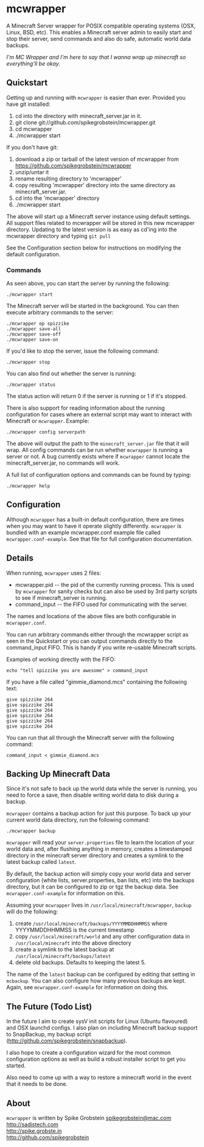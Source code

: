 # mcwrapper

A Minecraft Server wrapper for POSIX compatible operating systems (OSX, Linux, BSD, etc). This enables a Minecraft server admin to easily start and stop their server, send commands and also do safe, automatic world data backups.

*I'm MC Wrapper and I'm here to say that I wanna wrap up minecraft so everything'll be okay.*

## Quickstart

Getting up and running with `mcwrapper` is easier than ever. Provided you have git installed:

 1. cd into the directory with minecraft_server.jar in it.
 2. git clone git://github.com/spikegrobstein/mcwrapper.git
 3. cd mcwrapper
 4. ./mcwrapper start
 
If you don't have git:

 1. download a zip or tarball of the latest version of mcwrapper from https://github.com/spikegrobstein/mcwrapper
 2. unzip/untar it
 3. rename resulting directory to 'mcwrapper'
 4. copy resulting 'mcwrapper' directory into the same directory as minecraft_server.jar.
 5. cd into the 'mcwrapper' directory
 6. ./mcwrapper start
 
The above will start up a Minecraft server instance using default settings. All support files related to mcwrapper will be stored in this new mcwrapper directory. Updating to the latest version is as easy as cd'ing into the mcwrapper directory and typing `git pull`

See the Configuration section below for instructions on modifying the default configuration.

### Commands

As seen above, you can start the server by running the following:

    ./mcwrapper start
    
The Minecraft server will be started in the background. You can then execute arbitrary commands to the server:

    ./mcwrapper op spizzike
    ./mcwrapper save-all
    ./mcwrapper save-off
    ./mcwrapper save-on

If you'd like to stop the server, issue the following command:

    ./mcwrapper stop
    
You can also find out whether the server is running:

    ./mcwrapper status
    
The status action will return 0 if the server is running or 1 if it's stopped.

There is also support for reading information about the running configuration for cases where an external script may want to interact with Minecraft or `mcwrapper`. Example:

    ./mcwrapper config serverpath
    
The above will output the path to the `minecraft_server.jar` file that it will wrap. All config commands can be run whether `mcwrapper` is running a server or not. A bug currently exists where if `mcwrapper` cannot locate the minecraft_server.jar, no commands will work.

A full list of configuration options and commands can be found by typing:

    ./mcwrapper help    
    
## Configuration

Although `mcwrapper` has a built-in default configuration, there are times when you may want to have it operate slightly differently. `mcwrapper` is bundled with an example mcwrapper.conf example file called `mcwrapper.conf-example`. See that file for full configuration documentation.

## Details

When running, `mcwrapper` uses 2 files:

 * mcwrapper.pid -- the pid of the currently running process. This is used by `mcwrapper` for sanity checks but can also be used by 3rd party scripts to see if minecraft_server is running.
 * command_input -- the FIFO used for communicating with the server.
 
The names and locations of the above files are both configurable in `mcwrapper.conf`.

You can run arbitrary commands either through the mcwrapper script as seen in the Quickstart or you can output commands directly to the command_input FIFO. This is handy if you write re-usable Minecraft scripts.

Examples of working directly with the FIFO:

    echo "tell spizzike you are awesome" > command_input

If you have a file called "gimmie_diamond.mcs" containing the following text:

    give spizzike 264
    give spizzike 264
    give spizzike 264
    give spizzike 264
    give spizzike 264
    give spizzike 264

You can run that all through the Minecraft server with the following command:

    command_input < gimmie_diamond.mcs

## Backing Up Minecraft Data

Since it's not safe to back up the world data while the server is running, you need to force a save, then disable writing world data to disk during a backup.

`mcwrapper` contains a backup action for just this purpose. To back up your current world data directory, run the following command:

    ./mcwrapper backup
    
`mcwrapper` will read your `server.properties` file to learn the location of your world data and, after flushing anything in memory, creates a timestamped directory in the minecraft server directory and creates a symlink to the latest backup called `latest`.

By default, the backup action will simply copy your world data and server configuration (white lists, server.properties, ban lists, etc) into the backups directory, but it can be configured to zip or tgz the backup data. See `mcwrapper.conf-example` for information on this.

Assuming your `mcwrapper` lives in `/usr/local/minecraft/mcwrapper`, `backup` will do the following:

 1. create `/usr/local/minecraft/backups/YYYYMMDDHHMMSS` where YYYYMMDDHHMMSS is the current timestamp
 2. copy `/usr/local/minecraft/world` and any other configuration data in `/usr/local/minecraft` into the above directory
 3. create a symlink to the latest backup at `/usr/local/minecraft/backups/latest`
 4. delete old backups. Defaults to keeping the latest 5.
 
The name of the `latest` backup can be configured by editing that setting in `mcbackup`. You can also configure how many previous backups are kept. Again, see `mcwrapper.conf-example` for information on doing this.
    
## The Future (Todo List)

In the future I aim to create sysV init scripts for Linux (Ubuntu flavoured) and OSX launchd configs. I also plan on including Minecraft backup support to SnapBackup, my backup script (http://github.com/spikegrobstein/snapbackup).

I also hope to create a configuration wizard for the most common configuration options as well as build a robust installer script to get you started.

Also need to come up with a way to restore a minecraft world in the event that it needs to be done.

## About

`mcwrapper` is written by Spike Grobstein <spikegrobstein@mac.com>    
http://sadistech.com    
http://spike.grobste.in    
http://github.com/spikegrobstein